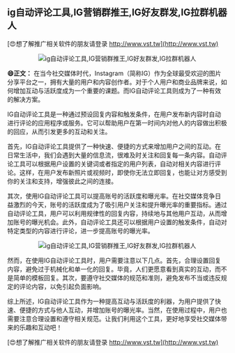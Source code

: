 ## **ig自动评论工具,IG营销群推王,IG好友群发,IG拉群机器人**

[😍想了解推广相关软件的朋友请登录 http://www.vst.tw](http://www.vst.tw)

 <center><img src="https://vst.tw/MP4/tuiguang/png/3.png" alt="ig自动评论工具,IG营销群推王,IG好友群发,IG拉群机器人"></center>

**😄正文：**
在当今社交媒体时代，Instagram（简称IG）作为全球最受欢迎的图片分享平台之一，拥有大量的用户和内容创作者。对于个人用户和商业品牌来说，如何增加互动与活跃度成为一个重要的课题。而IG自动评论工具则成为了一种有效的解决方案。

IG自动评论工具是一种通过预设回复内容和触发条件，在用户发布新内容时自动进行评论的应用程序或服务。它可以帮助用户在第一时间内对他人的内容做出积极的回应，从而引发更多的互动和关注。

首先，IG自动评论工具提供了一种快速、便捷的方式来增加用户之间的互动。在日常生活中，我们会遇到大量的信息流，很难及时关注和回复每一条内容。自动评论工具可以根据用户设置的关键词或者指定的用户列表，自动对相关内容进行评论。这样，在用户发布新照片或视频时，即使你无法立即回复，也能让对方感受到你的关注和支持，增强彼此之间的连接。

其次，使用IG自动评论工具可以提高账号的活跃度和曝光率。在社交媒体竞争日益激烈的今天，账号的活跃度成为了吸引用户关注和提升曝光率的重要指标。通过自动评论工具，用户可以利用规律性的回复内容，持续地与其他用户互动，从而增加账号的曝光机会。此外，自动评论工具还可以根据用户设置的触发条件，自动对特定类型的内容进行评论，进一步提高账号的曝光率。

 <center><img src="https://vst.tw/MP4/tuiguang/png/0.png" alt="ig自动评论工具,IG营销群推王,IG好友群发,IG拉群机器人"></center>

然而，在使用IG自动评论工具时，用户需要注意以下几点。首先，合理设置回复内容，避免过于机械化和单一化的回复。毕竟，人们更愿意看到真实的互动，而不是简单的模板回复。其次，要遵守社交媒体的规范和准则，避免发布不当或违反规定的评论内容，以免引起负面影响。

综上所述，IG自动评论工具作为一种提高互动与活跃度的利器，为用户提供了快速、便捷的方式与他人互动，并增加账号的曝光率。当然，在使用过程中，用户也需要注意合理设置和遵守相关规范。让我们利用这个工具，更好地享受社交媒体带来的乐趣和互动吧！

[😍想了解推广相关软件的朋友请登录 http://www.vst.tw](http://www.vst.tw)




